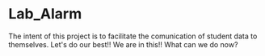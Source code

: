 # Lab_Alarm

The intent of this project is to facilitate the comunication of student data to themselves.
Let's do our best!!
We are in this!!
What can we do now?
